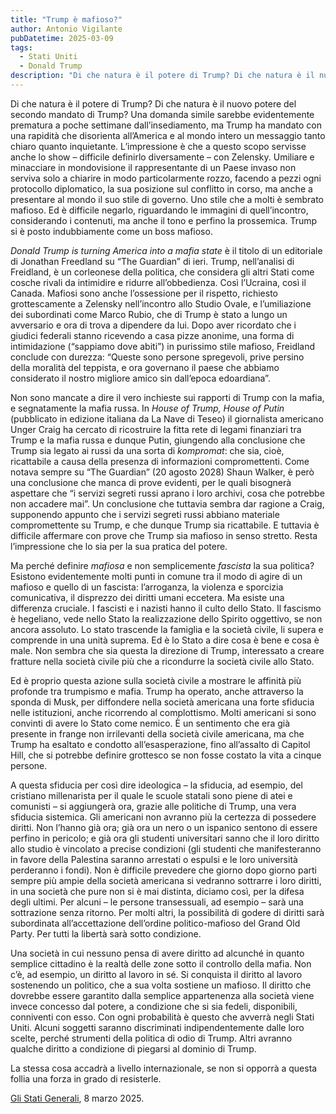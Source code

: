 ```yaml
---
title: "Trump è mafioso?"
author: Antonio Vigilante
pubDatetime: 2025-03-09
tags: 
  - Stati Uniti
  - Donald Trump
description: "Di che natura è il potere di Trump? Di che natura è il nuovo potere del secondo mandato di Trump? Una domanda simile sarebbe evidentemente prematura a poche settimane dall’insediamento, ma Trump ha mandato con una rapidità che disorienta all’America e al mondo intero un messaggio tanto chiaro quanto inquietante. L’impressione è che a questo scopo servisse anche lo show – difficile definirlo diversamente – con Zelensky..."
---
```


Di che natura è il potere di Trump? Di che natura è il nuovo potere del secondo mandato di Trump? Una domanda simile sarebbe evidentemente prematura a poche settimane dall’insediamento, ma Trump ha mandato con una rapidità che disorienta all’America e al mondo intero un messaggio tanto chiaro quanto inquietante. L’impressione è che a questo scopo servisse anche lo show – difficile definirlo diversamente – con Zelensky. Umiliare e minacciare in mondovisione il rappresentante di un Paese invaso non serviva solo a chiarire in modo particolarmente rozzo, facendo a pezzi ogni protocollo diplomatico, la sua posizione sul conflitto in corso, ma anche a presentare al mondo il suo stile di governo. Uno stile che a molti è sembrato mafioso. Ed è difficile negarlo, riguardando le immagini di quell’incontro, considerando i contenuti, ma anche il tono e perfino la prossemica. Trump si è posto indubbiamente come un boss mafioso.

_Donald Trump is turning America into a mafia state_ è il titolo di un editoriale di Jonathan Freedland su “The Guardian” di ieri. Trump, nell’analisi di Freidland, è un corleonese della politica, che considera gli altri Stati come cosche rivali da intimidire e ridurre all’obbedienza. Così l’Ucraina, così il Canada. Mafiosi sono anche l’ossessione per il rispetto, richiesto grottescamente a Zelensky nell’incontro allo Studio Ovale, e l’umiliazione dei subordinati come Marco Rubio, che di Trump è stato a lungo un avversario e ora di trova a dipendere da lui. Dopo aver ricordato che i giudici federali stanno ricevendo a casa pizze anonime, una forma di intimidazione (“sappiamo dove abiti”) in purissimo stile mafioso, Freidland conclude con durezza: “Queste sono persone spregevoli, prive persino della moralità del teppista, e ora governano il paese che abbiamo considerato il nostro migliore amico sin dall’epoca edoardiana”.<!--more-->

Non sono mancate a dire il vero inchieste sui rapporti di Trump con la mafia, e segnatamente la mafia russa. In _House of Trump, House of Putin_ (pubblicato in edizione italiana da La Nave di Teseo) il giornalista americano Unger Craig ha cercato di ricostruire la fitta rete di legami finanziari tra Trump e la mafia russa e dunque Putin, giungendo alla conclusione che Trump sia legato ai russi da una sorta di _kompromat_: che sia, cioè, ricattabile a causa della presenza di informazioni compromettenti. Come notava sempre su “The Guardian” (20 agosto 2028) Shaun Walker, è però una conclusione che manca di prove evidenti, per le quali bisognerà aspettare che “i servizi segreti russi aprano i loro archivi, cosa che potrebbe non accadere mai”. Un conclusione che tuttavia sembra dar ragione a Craig, supponendo appunto che i servizi segreti russi abbiano materiale compromettente su Trump, e che dunque Trump sia ricattabile. E tuttavia è difficile affermare con prove che Trump sia mafioso in senso stretto. Resta l’impressione che lo sia per la sua pratica del potere.

Ma perché definire _mafiosa_ e non semplicemente _fascista_ la sua politica? Esistono evidentemente molti punti in comune tra il modo di agire di un mafioso e quello di un fascista: l’arroganza, la violenza e sporcizia comunicativa, il disprezzo dei diritti umani eccetera. Ma esiste una differenza cruciale. I fascisti e i nazisti hanno il culto dello Stato. Il fascismo è hegeliano, vede nello Stato la realizzazione dello Spirito oggettivo, se non ancora assoluto. Lo stato trascende la famiglia e la società civile, li supera e comprende in una unità suprema. Ed è lo Stato a dire cosa è bene e cosa è male. Non sembra che sia questa la direzione di Trump, interessato a creare fratture nella società civile più che a ricondurre la società civile allo Stato.

Ed è proprio questa azione sulla società civile a mostrare le affinità più profonde tra trumpismo e mafia. Trump ha operato, anche attraverso la sponda di Musk, per diffondere nella società americana una forte sfiducia nelle istituzioni, anche ricorrendo al complottismo. Molti americani si sono convinti di avere lo Stato come nemico. È un sentimento che era già presente in frange non irrilevanti della società civile americana, ma che Trump ha esaltato e condotto all’esasperazione, fino all’assalto di Capitol Hill, che si potrebbe definire grottesco se non fosse costato la vita a cinque persone.

A questa sfiducia per così dire ideologica – la sfiducia, ad esempio, del cristiano millenarista per il quale le scuole statali sono piene di atei e comunisti – si aggiungerà ora, grazie alle politiche di Trump, una vera sfiducia sistemica. Gli americani non avranno più la certezza di possedere diritti. Non l’hanno già ora; già ora un nero o un ispanico sentono di essere perfino in pericolo; e già ora gli studenti universitari sanno che il loro diritto allo studio è vincolato a precise condizioni (gli studenti che manifesteranno in favore della Palestina saranno arrestati o espulsi e le loro università perderanno i fondi). Non è difficile prevedere che giorno dopo giorno parti sempre più ampie della società americana si vedranno sottrarre i loro diritti, in una società che pure non si è mai distinta, diciamo così, per la difesa degli ultimi. Per alcuni – le persone transessuali, ad esempio – sarà una sottrazione senza ritorno. Per molti altri, la possibilità di godere di diritti sarà subordinata all’accettazione dell’ordine politico-mafioso del Grand Old Party. Per tutti la libertà sarà sotto condizione.

Una società in cui nessuno pensa di avere diritto ad alcunché in quanto semplice cittadino è la realtà delle zone sotto il controllo della mafia. Non c’è, ad esempio, un diritto al lavoro in sé. Si conquista il diritto al lavoro sostenendo un politico, che a sua volta sostiene un mafioso. Il diritto che dovrebbe essere garantito dalla semplice appartenenza alla società viene invece concesso dal potere, a condizione che si sia fedeli, disponibili, conniventi con esso. Con ogni probabilità è questo che avverrà negli Stati Uniti. Alcuni soggetti saranno discriminati indipendentemente dalle loro scelte, perché strumenti della politica di odio di Trump. Altri avranno qualche diritto a condizione di piegarsi al dominio di Trump.

La stessa cosa accadrà a livello internazionale, se non si opporrà a questa follia una forza in grado di resisterle.

[Gli Stati Generali](https://www.glistatigenerali.com/attualita/mondo/trump-e-mafioso/), 8 marzo 2025.


